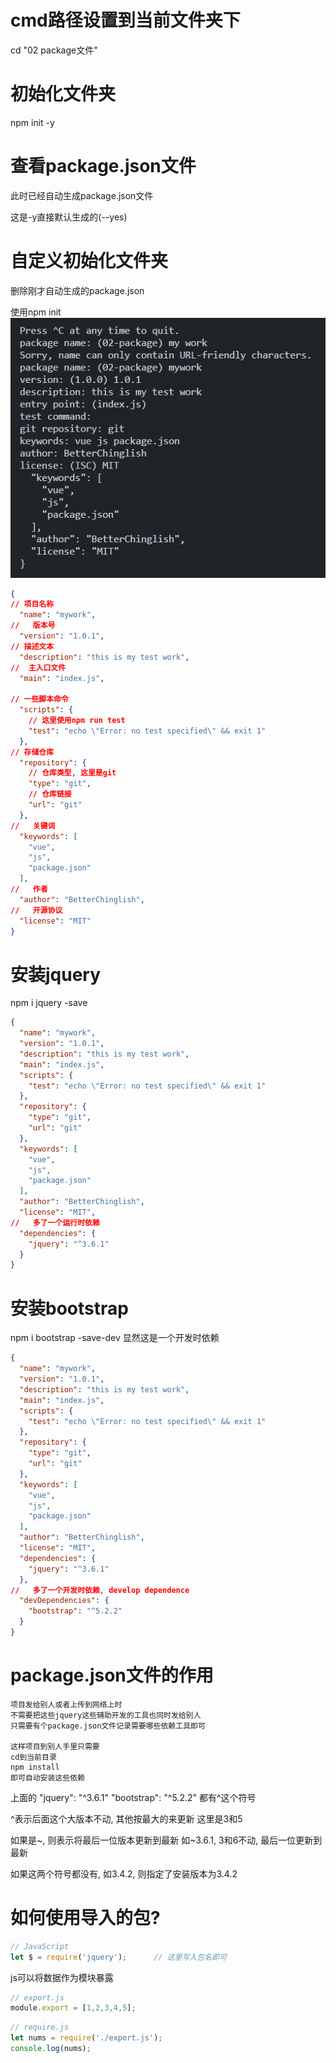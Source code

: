 # cmd路径设置到当前文件夹下
cd "02 package文件"

# 初始化文件夹
npm init -y


# 查看package.json文件
此时已经自动生成package.json文件

这是-y直接默认生成的(--yes)

# 自定义初始化文件夹
删除刚才自动生成的package.json

使用npm init
![npm init test](init.jpg)

```json
{
// 项目名称
  "name": "mywork",
//   版本号
  "version": "1.0.1",
// 描述文本
  "description": "this is my test work",
//  主入口文件
  "main": "index.js",

// 一些脚本命令
  "scripts": {
    // 这里使用npm run test
    "test": "echo \"Error: no test specified\" && exit 1"
  },
// 存储仓库
  "repository": {
    // 仓库类型, 这里是git
    "type": "git",
    // 仓库链接
    "url": "git"
  },
//   关键词
  "keywords": [
    "vue",
    "js",
    "package.json"
  ],
//   作者
  "author": "BetterChinglish",
//   开源协议
  "license": "MIT"
}
```

# 安装jquery
npm i jquery -save

```json
{
  "name": "mywork",
  "version": "1.0.1",
  "description": "this is my test work",
  "main": "index.js",
  "scripts": {
    "test": "echo \"Error: no test specified\" && exit 1"
  },
  "repository": {
    "type": "git",
    "url": "git"
  },
  "keywords": [
    "vue",
    "js",
    "package.json"
  ],
  "author": "BetterChinglish",
  "license": "MIT",
//   多了一个运行时依赖
  "dependencies": {
    "jquery": "^3.6.1"
  }
}
```

# 安装bootstrap
npm i bootstrap -save-dev
显然这是一个开发时依赖

```json
{
  "name": "mywork",
  "version": "1.0.1",
  "description": "this is my test work",
  "main": "index.js",
  "scripts": {
    "test": "echo \"Error: no test specified\" && exit 1"
  },
  "repository": {
    "type": "git",
    "url": "git"
  },
  "keywords": [
    "vue",
    "js",
    "package.json"
  ],
  "author": "BetterChinglish",
  "license": "MIT",
  "dependencies": {
    "jquery": "^3.6.1"
  },
//   多了一个开发时依赖, develop dependence
  "devDependencies": {
    "bootstrap": "^5.2.2"
  }
}
```


# package.json文件的作用
```
项目发给别人或者上传到网络上时
不需要把这些jquery这些辅助开发的工具也同时发给别人
只需要有个package.json文件记录需要哪些依赖工具即可

这样项目到别人手里只需要
cd到当前目录
npm install
即可自动安装这些依赖
```
上面的
    "jquery": "^3.6.1"
    "bootstrap": "^5.2.2"
都有^这个符号

^表示后面这个大版本不动, 其他按最大的来更新
    这里是3和5

如果是~, 则表示将最后一位版本更新到最新
如~3.6.1, 3和6不动, 最后一位更新到最新

如果这两个符号都没有, 如3.4.2, 则指定了安装版本为3.4.2

# 如何使用导入的包?

```js
// JavaScript
let $ = require('jquery');      // 这里写入包名即可
```

js可以将数据作为模块暴露

```js
// export.js
module.export = [1,2,3,4,5];
```

```js
// require.js
let nums = require('./export.js');
console.log(nums);
```